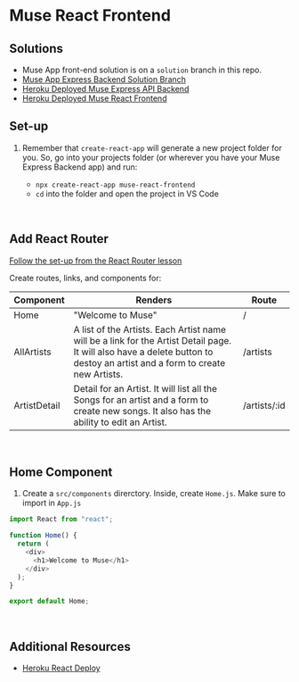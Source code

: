 # Muse React Frontend

## Solutions

- Muse App front-end solution is on a `solution` branch in this repo.
- [Muse App Express Backend Solution Branch](https://git.generalassemb.ly/jdr-0622/muse-express-api-backend-lesson/tree/solution)
- [Heroku Deployed Muse Express API Backend](https://muse-backend.herokuapp.com/)
- [Heroku Deployed Muse React Frontend](https://muse-react-frontend.herokuapp.com/)

## Set-up

1. Remember that `create-react-app` will generate a new project folder for you. So, go into your projects folder (or wherever you have your Muse Express Backend app) and run: 

	- `npx create-react-app muse-react-frontend`
	- `cd` into the folder and open the project in VS Code

<br>

## Add React Router

[Follow the set-up from the React Router lesson](https://git.generalassemb.ly/jdr-0622/react-router#we-do-react-router-setup-10-min--040)

Create routes, links, and components for:


| Component | Renders                                   | Route         |
| --------- | ----------------------------------------- | ------------- |
| Home      | "Welcome to Muse"                    | /             |
| AllArtists| A list of the Artists. Each Artist name will be a link for the Artist Detail page. It will also have a delete button to destoy an artist and a form to create new Artists.		                | /artists      |
| ArtistDetail | Detail for an Artist. It will list all the Songs for an artist and a form to create new songs. It also has the ability to edit an Artist.                   | /artists/:id  |

<br>

## Home Component

1. Create a `src/components` direrctory. Inside, create `Home.js`. Make sure to import in `App.js`

```js
import React from "react";

function Home() {
  return (
    <div>
      <h1>Welcome to Muse</h1>
    </div>
  );
}

export default Home;
```

<br>

## Additional Resources

- [Heroku React Deploy](https://blog.heroku.com/deploying-react-with-zero-configuration#create-and-deploy-a-react-app-in-two-minutes)
